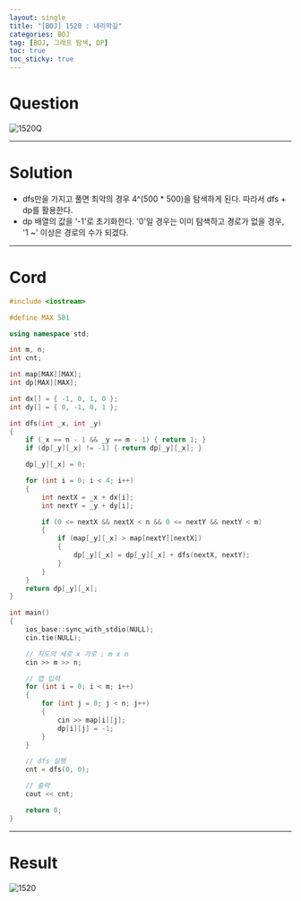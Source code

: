 ```yaml
---
layout: single
title: "[BOJ] 1520 : 내리막길"
categories: BOJ
tag: [BOJ, 그래프 탐색, DP]
toc: true
toc_sticky: true
---
```


# Question
![1520Q](https://user-images.githubusercontent.com/97664446/179397391-35cbbedf-b1be-4cc0-90c1-7f59fb74f89d.PNG)

***

# Solution
- dfs만을 가지고 풀면 최악의 경우 4^(500 * 500)을 탐색하게 된다. 따라서 dfs + dp를 활용한다.
- dp 배열의 값을 '-1'로 초기화한다. '0'일 경우는 이미 탐색하고 경로가 없을 경우, '1 ~' 이상은 경로의 수가 되겠다.

***

# Cord
```c++
#include <iostream>

#define MAX 501

using namespace std;

int m, n;
int cnt;

int map[MAX][MAX];
int dp[MAX][MAX];

int dx[] = { -1, 0, 1, 0 };
int dy[] = { 0, -1, 0, 1 };

int dfs(int _x, int _y)
{	
	if (_x == n - 1 && _y == m - 1) { return 1; }
	if (dp[_y][_x] != -1) { return dp[_y][_x]; }

	dp[_y][_x] = 0;

	for (int i = 0; i < 4; i++)
	{
		int nextX = _x + dx[i];
		int nextY = _y + dy[i];

		if (0 <= nextX && nextX < n && 0 <= nextY && nextY < m)
		{
			if (map[_y][_x] > map[nextY][nextX])
			{
				dp[_y][_x] = dp[_y][_x] + dfs(nextX, nextY);
			}
		}
	}
	return dp[_y][_x];
}

int main()
{
	ios_base::sync_with_stdio(NULL);
	cin.tie(NULL);

	// 지도의 세로 x 가로 : m x n
	cin >> m >> n;

	// 맵 입력
	for (int i = 0; i < m; i++)
	{
		for (int j = 0; j < n; j++)
		{
			cin >> map[i][j];
			dp[i][j] = -1;
		}
	}

	// dfs 실행
	cnt = dfs(0, 0);

	// 출력
	cout << cnt;

	return 0;
}

```

***

# Result
![1520](https://user-images.githubusercontent.com/97664446/179397387-58b75d64-0e46-4fd7-b81e-4ae9260891a1.PNG)